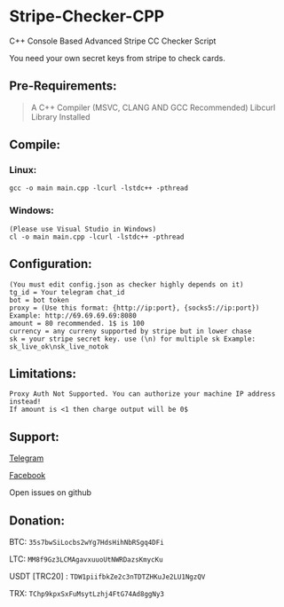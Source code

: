 # Stripe-Checker-CPP
C++ Console Based Advanced Stripe CC Checker Script

You need your own secret keys from stripe to check cards.

## Pre-Requirements:
> A C++ Compiler (MSVC, CLANG AND GCC Recommended)
> Libcurl Library Installed

## Compile:
  ### Linux:
    gcc -o main main.cpp -lcurl -lstdc++ -pthread
  ### Windows:
    (Please use Visual Studio in Windows)
    cl -o main main.cpp -lcurl -lstdc++ -pthread
    
## Configuration:
```
(You must edit config.json as checker highly depends on it)
tg_id = Your telegram chat_id
bot = bot token
proxy = (Use this format: {http://ip:port}, {socks5://ip:port}) Example: http://69.69.69.69:8080
amount = 80 recommended. 1$ is 100
currency = any curreny supported by stripe but in lower chase
sk = your stripe secret key. use (\n) for multiple sk Example: sk_live_ok\nsk_live_notok
```

## Limitations:

```
Proxy Auth Not Supported. You can authorize your machine IP address instead!
If amount is <1 then charge output will be 0$
```

## Support:
 
  [Telegram](https://t.me/fakehecker)

  [Facebook](https://facebook.com/jnaid.rahman.im)

  Open issues on github

## Donation:

  BTC: ```35s7bwSiLocbs2wYg7HdsHihNbRSgq4DFi```

  LTC: ```MM8f9Gz3LCMAgavxuuoUtNWRDazsKmycKu```

  USDT [TRC20] : ```TDW1piifbkZe2c3nTDTZHKuJe2LU1NgzQV```

  TRX: ```TChp9kpxSxFuMsytLzhj4FtG74Ad8ggNy3```
